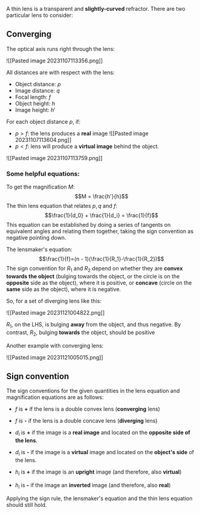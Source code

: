 A thin lens is a transparent and **slightly-curved** refractor. There are two particular lens to consider: 

## Converging
The optical axis runs right through the lens:

![[Pasted image 20231107113356.png]]

All distances are with respect with the lens: 
- Object distance: $p$
- Image distance: $q$
- Focal length: $f$
- Object height: $h$
- Image height: $h'$ 

For each object distance $p$, if: 
- $p > f$: the lens produces a **real** image
![[Pasted image 20231107113604.png]]
- $p < f$: lens will produce a **virtual image** behind the object.

![[Pasted image 20231107113759.png]]

### Some helpful equations: 
To get the magnification $M$:
$$M = \frac{h'}{h}$$
The thin lens equation that relates $p, q$ and $f$: 
$$\frac{1}{d_0} + \frac{1}{d_i} = \frac{1}{f}$$
This equation can be established by doing a series of tangents on equivalent angles and relating them together, taking the sign convention as negative pointing down.

The lensmaker's equation: 
$$\frac{1}{f}=(n - 1)(\frac{1}{R_1}-\frac{1}{R_2})$$
The sign convention for $R_1$ and $R_2$ depend on whether they are **convex towards the object** (bulging towards the object, or the circle is on the **opposite** side as the object), where it is positive, or **concave** (circle on the **same** side as the object), where it is negative.

So, for a set of diverging lens like this: 

![[Pasted image 20231121004822.png]]

$R_1$, on the LHS, is bulging **away** from the object, and thus negative. By contrast, $R_2$, bulging **towards** the object, should be positive

Another example with converging lens:

![[Pasted image 20231121005015.png]]
## Sign convention
The sign conventions for the given quantities in the lens equation and magnification equations are as follows:

- $f$ is **+** if the lens is a double convex lens (**converging** lens)
- $f$ is **-** if the lens is a double concave lens (**diverging** lens)

- $d_i$ is **+** if the image is a **real image** and located on the **opposite side of the lens**.
- $d_i$ is **-** if the image is a **virtual** image and located on the **object's side** of the lens.

- $h_i$ is **+** if the image is an **upright** image (and therefore, also **virtual**)
- $h_i$ is **-** if the image an **inverted** image (and therefore, also **real**) 

Applying the sign rule, the lensmaker's equation and the thin lens equation should still hold. 